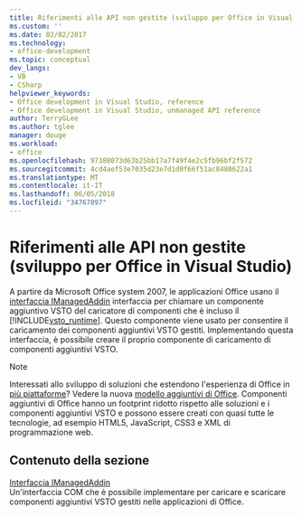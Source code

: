 ```yaml
---
title: Riferimenti alle API non gestite (sviluppo per Office in Visual Studio)
ms.custom: ''
ms.date: 02/02/2017
ms.technology:
- office-development
ms.topic: conceptual
dev_langs:
- VB
- CSharp
helpviewer_keywords:
- Office development in Visual Studio, reference
- Office development in Visual Studio, unmanaged API reference
author: TerryGLee
ms.author: tglee
manager: douge
ms.workload:
- office
ms.openlocfilehash: 97388073d63b25bb17a7f49f4e2c5fb96bf2f572
ms.sourcegitcommit: 4cd4aef53e7035d23e7d1d0f66f51ac8480622a1
ms.translationtype: MT
ms.contentlocale: it-IT
ms.lasthandoff: 06/05/2018
ms.locfileid: "34767897"
---
```

# <a name="unmanaged-api-reference-office-development-in-visual-studio"></a>Riferimenti alle API non gestite (sviluppo per Office in Visual Studio)
  A partire da Microsoft Office system 2007, le applicazioni Office usano il [interfaccia IManagedAddin](../vsto/imanagedaddin-interface.md) interfaccia per chiamare un componente aggiuntivo VSTO del caricatore di componenti che è incluso il [!INCLUDE[vsto_runtime](../vsto/includes/vsto-runtime-md.md)]. Questo componente viene usato per consentire il caricamento dei componenti aggiuntivi VSTO gestiti. Implementando questa interfaccia, è possibile creare il proprio componente di caricamento di componenti aggiuntivi VSTO.  
  
> [!NOTE]  
>  Interessati allo sviluppo di soluzioni che estendono l'esperienza di Office in [più piattaforme](https://dev.office.com/add-in-availability)? Vedere la nuova [modello aggiuntivi di Office](https://dev.office.com/docs/add-ins/overview/office-add-ins). Componenti aggiuntivi di Office hanno un footprint ridotto rispetto alle soluzioni e i componenti aggiuntivi VSTO e possono essere creati con quasi tutte le tecnologie, ad esempio HTML5, JavaScript, CSS3 e XML di programmazione web.  
  
## <a name="in-this-section"></a>Contenuto della sezione  
 [Interfaccia IManagedAddin](../vsto/imanagedaddin-interface.md)  
 Un'interfaccia COM che è possibile implementare per caricare e scaricare componenti aggiuntivi VSTO gestiti nelle applicazioni di Office.  
  
  